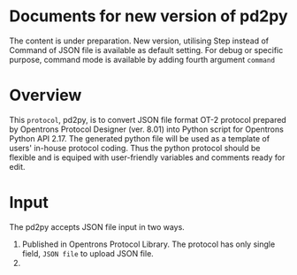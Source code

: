 # Documents for new version of pd2py
The content is under preparation. New version, utilising Step instead of Command of JSON file is available as default setting. For debug or specific purpose, command mode is available by adding fourth argument `command`
# Overview
This `protocol`, pd2py, is to convert JSON file format OT-2 protocol prepared by Opentrons Protocol Designer (ver. 8.01) into Python script for Opentrons Python API 2.17. The generated python file will be used as a template of users' in-house protocol coding. Thus the python protocol should be flexible and is equiped with user-friendly variables and comments ready for edit.
# Input
The pd2py accepts JSON file input in two ways.
1. Published in Opentrons Protocol Library. The protocol has only single field, `JSON file` to upload JSON file.
2. 
